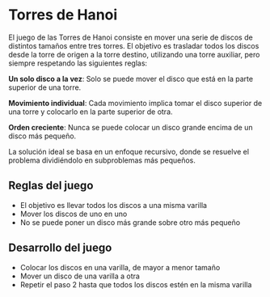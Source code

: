 # Torres de Hanoi

El juego de las Torres de Hanoi consiste en mover una serie de discos de distintos tamaños entre tres torres. El objetivo es trasladar todos los discos desde la torre de origen a la torre destino, utilizando una torre auxiliar, pero siempre respetando las siguientes reglas:

**Un solo disco a la vez**: Solo se puede mover el disco que está en la parte superior de una torre.

**Movimiento individual**: Cada movimiento implica tomar el disco superior de una torre y colocarlo en la parte superior de otra.

**Orden creciente**: Nunca se puede colocar un disco grande encima de un disco más pequeño.

La solución ideal se basa en un enfoque recursivo, donde se resuelve el problema dividiéndolo en subproblemas más pequeños.

## Reglas del juego

- El objetivo es llevar todos los discos a una misma varilla
- Mover los discos de uno en uno
- No se puede poner un disco más grande sobre otro más pequeño

## Desarrollo del juego

- Colocar los discos en una varilla, de mayor a menor tamaño
- Mover un disco de una varilla a otra
- Repetir el paso 2 hasta que todos los discos estén en la misma varilla

